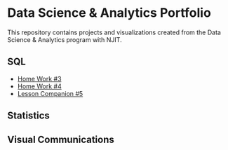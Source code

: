 # Data Science & Analytics Portfolio

This repository contains projects and visualizations created from the Data Science & Analytics program with NJIT.


## SQL
* [Home Work #3 ](https://github.com/fbrinadze/NJIT-Data-Science-Bootcamp/blob/main/CLASS_WORK_MODULE3-1.sql)
* [Home Work #4 ](https://github.com/fbrinadze/NJIT-Data-Science-Bootcamp/blob/main/class_4_hw.sql)
* [Lesson Companion #5](https://github.com/fbrinadze/NJIT-Data-Science-Bootcamp/blob/main/Module_5.sql)

## Statistics


## Visual Communications

